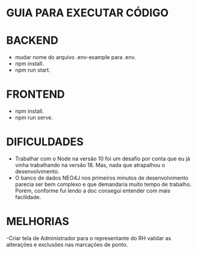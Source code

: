 # GUIA PARA EXECUTAR CÓDIGO

# BACKEND

- mudar nome do arquivo .env-example para .env.
- npm install.
- npm run start.


# FRONTEND

- npm install.
- npm run serve.


# DIFICULDADES

- Trabalhar com o Node na versão 10 foi um desafio por conta que eu já vinha trabalhando na versão 18. Mas, nada que atrapalhou o desenvolvimento.
- O banco de dados NEO4J nos primeiros minutos de desenvolvimento parecia ser bem complexo e que demandaria muito tempo de trabalho. Porém, conforme fui lendo a doc consegui entender com mais facilidade.

# MELHORIAS

-Criar tela de Administrador para o representante do RH validar as alterações e exclusões nas marcações de ponto.
